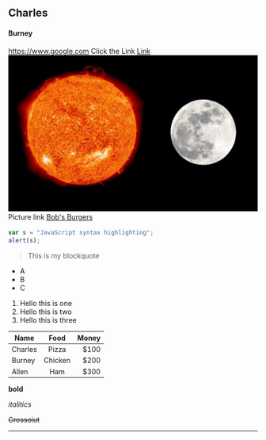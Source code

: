 ## Charles
#### Burney
https://www.google.com
Click the Link [Link](https://github.com/CharlesBurney/Challenge-Git-GitHub-and-Markdown/blob/master/MARKDOWN.md)
![Sun](Sun.jpg)
Picture link [Bob's Burgers](https://www.google.com/imgres?imgurl=https%3A%2F%2Fm.media-amazon.com%2Fimages%2FM%2FMV5BZGJiNmM1NDctNWUxYS00YzE4LWJjNTgtYTJhYzE0NjFmMTMwXkEyXkFqcGdeQXVyNTAyODkwOQ%40%40._V1_.jpg&imgrefurl=https%3A%2F%2Fwww.imdb.com%2Ftitle%2Ftt1561755%2F&docid=eudlTlnnAKZH6M&tbnid=XBYjbBoRdtQSvM%3A&vet=10ahUKEwj-xYXWppvgAhUMRKwKHR_yCnoQMwhwKAUwBQ..i&w=2000&h=3000&client=safari&bih=987&biw=1680&q=bobs%20burgers&ved=0ahUKEwj-xYXWppvgAhUMRKwKHR_yCnoQMwhwKAUwBQ&iact=mrc&uact=8)


```javascript
var s = "JavaScript syntax highlighting";
alert(s);
```

> This is my blockquote

* A
* B
* C

1. Hello this is one
2. Hello this is two
3. Hello this is three

|Name           | Food           | Money  |
| ------------- |:-------------:| -----:|
|Charles        | Pizza         | $100 |
|Burney         | Chicken       | $200 |
|Allen          | Ham           | $300 |

__bold__

_italitics_

~~Crossoiut~~

___
